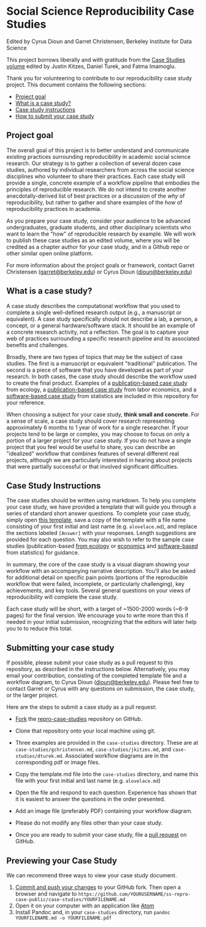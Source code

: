 # Social Science Reproducibility Case Studies
Edited by Cyrus Dioun and Garret Christensen, Berkeley Institute for Data Science

This project borrows liberally and with gratitude from the [Case Studies volume](https://github.com/BIDS/repro-case-studies) edited by Justin Kitzes, Daniel Turek, and Fatma Imamoglu.


Thank you for volunteering to contribute to our reproducibility case study project. This document contains the following sections:

- [Project goal](#project-goal)
- [What is a case study?](#what-is-a-case-study)
- [Case study instructions](#case-study-instructions)
- [How to submit your case study](#submitting-your-case-study)

## Project goal

The overall goal of this project is to better understand and communicate existing practices surrounding reproducibility in academic social science research. Our strategy is to gather a collection of several dozen case studies, authored by individual researchers from across the social science disciplines who volunteer to share their practices. Each case study will provide a single, concrete example of a workflow pipeline that embodies the principles of reproducible research. We do not intend to create another anecdotally-derived list of best practices or a discussion of the _why_ of reproducibility, but rather to gather and share examples of the _how_ of reproducibility practices in academia.

<!-- A case study takes the form of a ~1,500-2,000 word response to a series of short answer quetsions and a flowchart-style diagram, both described in detail below. The initial group of authors reported that a case study took approximately 2-4 hours to prepare. -->

As you prepare your case study, consider your audience to be advanced undergraduates, graduate students, and other disciplinary scientists who want to learn the "how" of reproducible research by example. We will work to publish these case studies as an edited volume, where you will be credited as a chapter author for your case study, and in a Github repo or other similar open online platform.

For more information about the project goals or framework, contact Garret Christensen (garret@berkeley.edu) or Cyrus Dioun (dioun@berkeley.edu)

## What is a case study?

A case study describes the computational workflow that you used to complete a single well-defined research output (e.g., a manuscript or equivalent). A case study specifically should not describe a lab, a person, a concept, or a general hardware/software stack. It should be an example of a concrete research activity, not a reflection. The goal is to capture your web of practices surrounding a specific research pipeline and its associated benefits and challenges.

Broadly, there are two types of topics that may be the subject of case studies. The first is a manuscript or equivalent "traditional" publication. The second is a piece of software that you have developed as part of your research. In both cases, the case study should describe the workflow used to create the final product. Examples of a [publication-based case study](case-studies/jkitzes.md) from ecology, a [publication-based case study](case-studies/gchristensen.md) from labor economics, and a [software-based case study](case-studies/dturek.md) from statistics are included in this repository for your reference.

When choosing a subject for your case study, __think small and concrete__. For a sense of scale, a case study should cover research representing approximately 6 months to 1 year of work for a single researcher. If your projects tend to be large or complex, you may choose to focus on only a portion of a larger project for your case study. If you do not have a single project that you feel would be useful to share, you can describe an "idealized" workflow that combines features of several different real projects, although we are particularly interested in hearing about projects that were partially successful or that involved significant difficulties.

## Case Study Instructions

The case studies should be written using markdown. To help you complete your case study, we have provided a template that will guide you through a series of standard short answer questions. To complete your case study, simply open [this template](https://raw.githubusercontent.com/BIDS/ss-repro-case-public/master/template.md), save a copy of the template with a file name consisting of your first initial and last name (e.g. ``alovelace.md``), and replace the sections labeled ``[Answer]`` with your responses. Length suggestions are provided for each question. You may also wish to refer to the sample case studies (publication-based [from ecology](case-studies/jkitzes.md) or [economics](case-studies/gchristensen.md) and [software-based](case-studies/dturek.md) from statistics) for guidance.

In summary, the core of the case study is a visual diagram showing your workflow with an accompanying narrative description. You'll also be asked for additional detail on specific pain points (portions of the reproducible workflow that were failed, incomplete, or particularly challenging), key achievements, and key tools. Several general questions on your views of reproducibility will complete the case study.  

Each case study will be short, with a target of ~1500-2000 words (~6-9 pages) for the final version. We encourage you to write more than this if needed in your initial submission, recognizing that the editors will later help you to to reduce this total.  

## Submitting your case study

If possible, please submit your case study as a pull request to this repository, as described in the instructions below. Alternatively, you may email your contribution, consisting of the completed template file and a workflow diagram, to Cyrus Dioun (dioun@berkeley.edu). Please feel free to contact Garret or Cyrus with any questions on submission, the case study, or the larger project.

Here are the steps to submit a case study as a pull request:

- [Fork](https://help.github.com/articles/fork-a-repo/) the
  [repro-case-studies](https://github.com/BIDS/ss-repro-case-public)
  repository on GitHub.

- Clone that repository onto your local machine using git.

- Three examples are provided in the ``case-studies`` directory. These are at ``case-studies/gchristensen.md``, ``case-studies/jkitzes.md``, and ``case-studies/dturek.md``. Associated workflow diagrams are in the corresponding pdf or image files.

- Copy the template.md file into the ``case-studies`` directory, and name this file with your first initial and last name (e.g. ``alovelace.md``)

- Open the file and respond to each question. Experience has shown that it is easiest to answer the questions in the order presented.

- Add an image file (preferably PDF) containing your workflow diagram.

- Please do not modify any files other than your case study.

- Once you are ready to submit your case study, file a [pull request](https://help.github.com/articles/using-pull-requests/) on GitHub.

## Previewing your Case Study

We can recommend three ways to view your case study document.

1. [Commit and push your changes](http://readwrite.com/2013/10/02/github-for-beginners-part-2) to your GitHub fork. Then open a browser and navigate
  to ``https://github.com/YOURUSERNAME/ss-repro-case-public/case-studies/YOURFILENAME.md``
2. Open it on your computer with an application like [Atom](https://atom.io/)
3. Install Pandoc and, in your ``case-studies`` directory, run ``pandoc YOURFILENAME.md -o YOURFILENAME.pdf``
